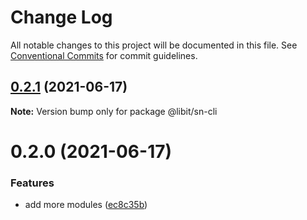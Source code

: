 # Change Log

All notable changes to this project will be documented in this file.
See [Conventional Commits](https://conventionalcommits.org) for commit guidelines.

## [0.2.1](https://gitr.net/mindary/libit/compare/@libit/sn-cli@0.2.0...@libit/sn-cli@0.2.1) (2021-06-17)

**Note:** Version bump only for package @libit/sn-cli





# 0.2.0 (2021-06-17)


### Features

* add more modules ([ec8c35b](https://gitr.net/mindary/libit/commits/ec8c35b18b46fd894731b63383e766973070cc52))
